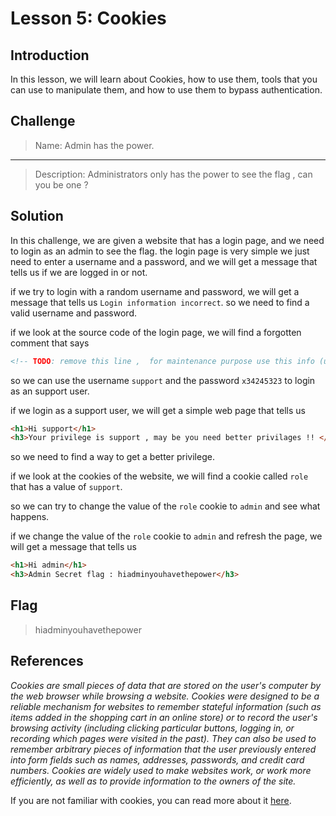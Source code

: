 # Lesson 5: Cookies

## Introduction

In this lesson, we will learn about Cookies, how to use them, tools that you can use to manipulate them, and how to use them to bypass authentication.

## Challenge

> Name: Admin has the power.
---
> Description: Administrators only has the power to see the flag , can you be one ?

## Solution

In this challenge, we are given a website that has a login page, and we need to login as an admin to see the flag.
the login page is very simple we just need to enter a username and a password, and we will get a message that tells us if we are logged in or not.

if we try to login with a random username and password, we will get a message that tells us `Login information incorrect`. so we need to find a valid username and password.

if we look at the source code of the login page, we will find a forgotten comment that says

```html
<!-- TODO: remove this line ,  for maintenance purpose use this info (user:support password:x34245323)-->
```

so we can use the username `support` and the password `x34245323` to login as an support user.

if we login as a support user, we will get a simple web page that tells us

```html
<h1>Hi support</h1>
<h3>Your privilege is support , may be you need better privilages !! </h3>
```

so we need to find a way to get a better privilege.

if we look at the cookies of the website, we will find a cookie called `role` that has a value of `support`.

so we can try to change the value of the `role` cookie to `admin` and see what happens.

if we change the value of the `role` cookie to `admin` and refresh the page, we will get a message that tells us

```html
<h1>Hi admin</h1>
<h3>Admin Secret flag : hiadminyouhavethepower</h3>
```

## Flag

> hiadminyouhavethepower

## References

*Cookies are small pieces of data that are stored on the user's computer by the web browser while browsing a website. Cookies were designed to be a reliable mechanism for websites to remember stateful information (such as items added in the shopping cart in an online store) or to record the user's browsing activity (including clicking particular buttons, logging in, or recording which pages were visited in the past). They can also be used to remember arbitrary pieces of information that the user previously entered into form fields such as names, addresses, passwords, and credit card numbers.*
*Cookies are widely used to make websites work, or work more efficiently, as well as to provide information to the owners of the site.*

If you are not familiar with cookies, you can read more about it [here](https://developer.mozilla.org/en-US/docs/Web/HTTP/Cookies).
